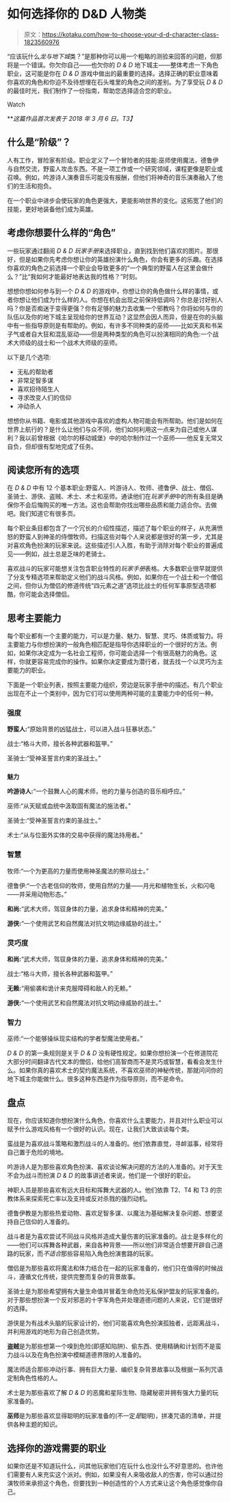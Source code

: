 # 如何选择你的 D&D 人物类

> 原文：<https://kotaku.com/how-to-choose-your-d-d-character-class-1823560976>

“应该玩什么*龙与地下城*类？”是那种你可以用一个粗略的测验来回答的问题，但那将是一个错误。你欠你自己——也欠你的 *D & D* 地下城主——整体考虑一下角色职业，这可能是你在 *D & D* 游戏中做出的最重要的选择。选择正确的职业意味着你喜欢的角色和你迫不及待想埋在石头堆里的角色之间的差别。为了享受玩 *D & D* 的最佳时光，我们制作了一份指南，帮助您选择适合您的职业。

Watch

***这篇作品首次发表于 2018 年 3 月 6 日。*T3】**

## **什么是“阶级”？**

人有工作，冒险家有阶级。职业定义了一个冒险者的技能:巫师使用魔法，德鲁伊与自然交流，野蛮人攻击东西。不是一项工作或一个研究领域，课程更像是职业或召唤。例如，吟游诗人演奏音乐可能没有报酬，但他们将神奇的音乐演奏融入了他们的生活和抱负。

在一个职业中进步会使玩家的角色更强大，更能影响世界的变化。这拓宽了他们的技能，更好地装备他们成为英雄。

## **考虑你想要什么样的“角色”**

一些玩家通过翻阅 *D & D 玩家手册*来选择职业，直到找到他们喜欢的图片。那很好，但是如果你先考虑你想让你的英雄扮演什么角色，你会有更多的乐趣。在选择你喜欢的角色之前选择一个职业会导致更多的“一个典型的野蛮人在这里会做什么？”比“我如何才能最好地表达我的性格？”时刻。

想想你想如何参与到一个 *D & D* 的游戏中，你想让你的角色做什么样的事情，或者你想让他们成为什么样的人。你想在机会出现之前保持低调吗？你总是讨好别人吗？你是否痴迷于变得更强？你有足够的魅力去收集一个邪教吗？你将如何与你的队伍以及你的地下城主呈现给你的世界互动？这显然会因人而异，但是在你的头脑中有一些指导原则是有帮助的。例如，有许多不同种类的巫师——比如天真和书呆子气或者自大狂和混乱驱动——但是两种类型的角色可以扮演相同的角色:一个战术大师级的战士和一个战术大师级的巫师。

以下是几个选项:

*   无私的帮助者
*   非常足智多谋
*   喜欢招待陌生人
*   寻求改变人们的信仰
*   冲动杀人

想想你从书籍、电影或其他游戏中喜欢的虚构人物可能会有所帮助。他们是如何在世界上航行的？是什么让他们与众不同，他们如何利用这一点来为自己或他人谋利？我以前曾根据《哈尔的移动城堡》中的哈尔制作过一个巫师——他反复无常又自负，但却很有型地完成了任务。

## **阅读您所有的选项**

在 *D & D* 中有 12 个基本职业:野蛮人、吟游诗人、牧师、德鲁伊、战士、僧侣、圣骑士、游侠、盗贼、术士、术士和巫师。通读他们在*玩家手册*中的所有条目是确保你不会后悔购买的唯一方法。这也会帮助你找出哪些品质和能力适合你。去做吧。我们知道它有很多页。

每个职业条目都包含了一个冗长的介绍性描述，描述了每个职业的样子，从充满愤怒的野蛮人到神圣的侍僧牧师。扫描这些对每个人来说都是很好的第一步，尤其是对喜欢角色扮演的玩家来说。这些描述引人入胜，有助于消除对每个职业的普遍成见——例如，战士总是乏味的老骑士。

喜欢战斗的玩家可能想关注包含职业特性的*玩家手册*表格。大多数职业很早就提供了分支专精选项来帮助定义他们的战斗风格。例如，如果你在一个战士和一个僧侣之间，但你认为僧侣的修道传统“四元素之道”选项比战士的任何军事原型选项都酷，你可能会选择僧侣。

## **思考主要能力**

每个职业都有一个主要的能力，可以是力量、魅力、智慧、灵巧、体质或智力。将主要能力与你想扮演的一般角色相匹配是指导你选择职业的一个很好的方法。例如，如果你决定成为一名社会工程师，你可能会选择一个有很高魅力的角色。这样，你就更容易完成你的操作。如果你决定要成为潜行者，就去找一个以灵巧为主要能力的职业。

下面是一个职业列表，按照主要能力组织，旁边是玩家手册中的描述。有几个职业出现在不止一个类别中，因为它们可以使用两种可能的主要能力中的任何一种。

### **强度**

**野蛮人:**“原始背景的凶猛战士，可以进入战斗狂暴状态。”

战士:“格斗大师，擅长各种武器和盔甲。”

圣骑士:“受神圣誓言约束的圣战士。”

### 
**魅力**

**吟游诗人:**“一个鼓舞人心的魔术师，他的力量与创造的音乐相呼应。”

巫师:“从天赋或血统中汲取固有魔法的施法者。”

圣骑士:“受神圣誓言约束的圣战士。”

术士:“从与位面外实体的交易中获得的魔法持用者。”

### **智慧**

牧师:“一个为更高的力量而使用神圣魔法的祭司战士。”

德鲁伊:“一个古老信仰的牧师，使用自然的力量——月光和植物生长，火和闪电——并采用动物形态。”

**和尚:**“武术大师，驾驭身体的力量，追求身体和精神的完美。”

**游侠:**“一个使用武艺和自然魔法对抗文明边缘威胁的战士。”

### **灵巧度**

**和尚:**“武术大师，驾驭身体的力量，追求身体和精神的完美。”

战士:“格斗大师，擅长各种武器和盔甲。”

**无赖:**“用偷袭和诡计来克服障碍和敌人的无赖。”

**游侠:**“一个使用武艺和自然魔法对抗文明边缘威胁的战士。”

### **智力**

巫师:“一个能够操纵现实结构的学者型魔法使用者。”

*D & D* 的第一条规则是关于 *D & D* 没有硬性规定。如果你想扮演一个在修道院花大部分时间翻译古代文本的僧侣，给他们高智商而不是灵巧或智慧，看看会发生什么。如果你真的喜欢术士的契约魔法系统，不喜欢巫师的神秘传统，那就问问你的地下城主你能做什么。很多这种东西是作为指导原则，而不是命令。

## **盘点**

现在，你应该知道你想扮演什么角色，你喜欢什么主要能力，并且对什么职业可以赋予什么游戏风格有一个很好的认识。现在，让我们大致谈谈每个类。

蛮战是为喜欢战斗策略和激烈战斗的人准备的。他们依靠直觉，寻衅滋事，经常将自己置于危险的境地。

吟游诗人是为那些喜欢角色扮演、喜欢谈论解决问题的方法的人准备的。对于天生不会为战斗而扮演 *D & D* 的故事讲述者来说，他们是一个很好的职业。

神职人员是那些喜欢有远大目标和挥舞大武器的人。他们依靠 T2、T4 和 T3 的宗教体系来探索死亡率以及支持或反对杀戮的强烈动机。

德鲁伊教是为那些热爱动物、喜欢足智多谋、以魔法为基础解决复杂问题、想要坚持自己信仰的人准备的。

战斗者是为喜欢尝试不同战斗风格并造成大量伤害的玩家准备的。战士是多样化的——他们可以挥舞各种武器，来自各种背景——所以他们非常适合想要开辟自己道路的玩家，而*不适合*那些容易陷入角色扮演套路的玩家。

僧侣是为那些喜欢将魔法和体力结合在一起的玩家准备的，他们只在值得的时候战斗，遵循文化传统，提供完整而复杂的背景故事。

圣骑士是为那些希望拥有大量生命值并冒着生命危险无私保护盟友的玩家准备的。对于那些想扮演一个反对邪恶的十字军角色并处理道德问题的人来说，它们是很好的选择。

游侠是为有战术头脑的玩家设计的，他们可能喜欢角色扮演孤独者，远距离战斗，并利用游戏的地形为自己创造优势。

**盗贼**是为那些想第一个嗅到危险(即感知陷阱)、偷东西、使用精确和计划而不是蛮力战斗以及在角色扮演中模糊道德界限的人准备的。

魔法师适合那些冲动行事、拥有巨大力量、编织复杂背景故事以及根据一系列咒语定制角色性格的人。

术士是为那些喜欢了解 *D & D* 的恶魔和星际生物、隐藏秘密并拥有强大力量的玩家准备的。

**巫师**是为那些喜欢显得聪明的玩家准备的(不一定*是*聪明)，拼凑咒语的清单，并提供各种主题的知识。

## **选择你的游戏需要的职业**

如果你还是不知道玩什么，问其他玩家他们在玩什么也没什么不好意思的。也许他们需要有人来充实这个派对。例如，如果没有人来吸收敌人的伤害，你可以通过扮演牧师来承担这个角色，但要找到一种创造性的个人方式来让这个角色感觉像你自己。
